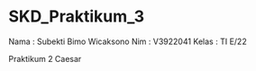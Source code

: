 # SKD_Praktikum_3
Nama : Subekti Bimo Wicaksono
Nim  : V3922041
Kelas : TI E/22

Praktikum 2 Caesar

